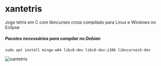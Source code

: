 # xantetris
Jogo tetris em C com libncurses cross compilado para Linux e Windows no Eclipse

##### Pacotes necessários para compilar no Debian

	sudo apt install mingw-w64 libc6-dev libc6-dev:i386 libncurses5-dev

![xantetris](http://alexandrecvieira.droppages.com/images/xantetris/xantetris.png)
